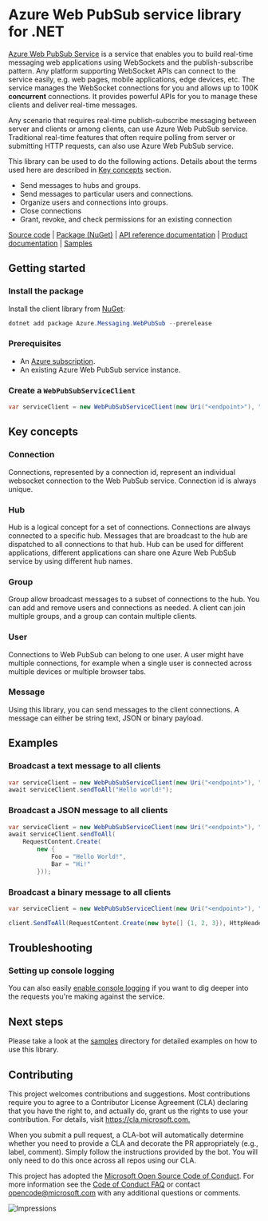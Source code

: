 # Azure Web PubSub service library for .NET

[Azure Web PubSub Service](https://aka.ms/awps/doc) is a service that enables you to build real-time messaging web applications using WebSockets and the publish-subscribe pattern. Any platform supporting WebSocket APIs can connect to the service easily, e.g. web pages, mobile applications, edge devices, etc. The service manages the WebSocket connections for you and allows up to 100K **concurrent** connections. It provides powerful APIs for you to manage these clients and deliver real-time messages.

Any scenario that requires real-time publish-subscribe messaging between server and clients or among clients, can use Azure Web PubSub service. Traditional real-time features that often require polling from server or submitting HTTP requests, can also use Azure Web PubSub service.

This library can be used to do the following actions. Details about the terms used here are described in [Key concepts](#terms) section.

- Send messages to hubs and groups. 
- Send messages to particular users and connections.
- Organize users and connections into groups.
- Close connections
- Grant, revoke, and check permissions for an existing connection

[Source code](https://github.com/Azure/azure-sdk-for-net/blob/master/sdk/webpubsub/Azure.Messaging.WebPubSub/src) |
[Package (NuGet)](https://www.nuget.org/packages/Azure.Messaging.WebPubSub/) |
[API reference documentation](https://aka.ms/awps/sdk/csharp) |
[Product documentation](https://aka.ms/awps/doc) |
[Samples][samples_ref]

## Getting started

### Install the package

Install the client library from [NuGet](https://www.nuget.org/):

```PowerShell
dotnet add package Azure.Messaging.WebPubSub --prerelease
```

### Prerequisites

- An [Azure subscription][azure_sub].
- An existing Azure Web PubSub service instance.

### Create a `WebPubSubServiceClient`

```csharp
var serviceClient = new WebPubSubServiceClient(new Uri("<endpoint>"), "<hub>", new Azure.AzureKeyCredential("<access-key>"));
```

<a name="terms"></a>

## Key concepts

### Connection

Connections, represented by a connection id, represent an individual websocket connection to the Web PubSub service. Connection id is always unique.

### Hub

Hub is a logical concept for a set of connections. Connections are always connected to a specific hub. Messages that are broadcast to the hub are dispatched to all connections to that hub. Hub can be used for different applications, different applications can share one Azure Web PubSub service by using different hub names.

### Group

Group allow broadcast messages to a subset of connections to the hub. You can add and remove users and connections as needed. A client can join multiple groups, and a group can contain multiple clients.

### User

Connections to Web PubSub can belong to one user. A user might have multiple connections, for example when a single user is connected across multiple devices or multiple browser tabs.

### Message

Using this library, you can send messages to the client connections. A message can either be string text, JSON or binary payload.

## Examples

### Broadcast a text message to all clients

```csharp
var serviceClient = new WebPubSubServiceClient(new Uri("<endpoint>"), "<hub>", new Azure.AzureKeyCredential("<access-key>"));
await serviceClient.sendToAll("Hello world!");
```

### Broadcast a JSON message to all clients

```csharp
var serviceClient = new WebPubSubServiceClient(new Uri("<endpoint>"), "<hub>", new Azure.AzureKeyCredential("<access-key>"));
await serviceClient.sendToAll(
    RequestContent.Create(
        new {
            Foo = "Hello World!",
            Bar = "Hi!"
        }));
```

### Broadcast a binary message to all clients

```csharp
var serviceClient = new WebPubSubServiceClient(new Uri("<endpoint>"), "<hub>", new Azure.AzureKeyCredential("<access-key>"));

client.SendToAll(RequestContent.Create(new byte[] {1, 2, 3}), HttpHeader.Common.OctetStreamContentType.Value);
```

## Troubleshooting

### Setting up console logging
You can also easily [enable console logging](https://github.com/Azure/azure-sdk-for-net/blob/master/sdk/core/Azure.Core/samples/Diagnostics.md#logging) if you want to dig deeper into the requests you're making against the service.

## Next steps

Please take a look at the
[samples][samples_ref]
directory for detailed examples on how to use this library.

## Contributing

This project welcomes contributions and suggestions.
Most contributions require you to agree to a Contributor License Agreement (CLA) declaring that you have the right to, and actually do, grant us the rights to use your contribution.
For details, visit <https://cla.microsoft.com.>

When you submit a pull request, a CLA-bot will automatically determine whether you need to provide a CLA and decorate the PR appropriately (e.g., label, comment).
Simply follow the instructions provided by the bot.
You will only need to do this once across all repos using our CLA.

This project has adopted the [Microsoft Open Source Code of Conduct](https://opensource.microsoft.com/codeofconduct/).
For more information see the [Code of Conduct FAQ](https://opensource.microsoft.com/codeofconduct/faq/) or contact [opencode@microsoft.com](mailto:opencode@microsoft.com) with any additional questions or comments.

![Impressions](https://azure-sdk-impressions.azurewebsites.net/api/impressions/azure-sdk-for-net%2Fsdk%2Ftemplate%2FAzure.Template%2FREADME.png)

[azure_sub]: https://azure.microsoft.com/free/
[samples_ref]: https://github.com/Azure/azure-sdk-for-net/blob/master/sdk/webpubsub/Azure.Messaging.WebPubSub/tests/Samples/
